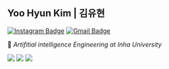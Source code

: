 ## Yoo Hyun Kim | 김유현
[![Instagram Badge](https://img.shields.io/badge/Instagram-9c38d1?style=flat&logo=Instagram&logoColor=white)](https://www.instagram.com/u_hyuuun/) 
[![Gmail Badge](https://img.shields.io/badge/Gmail-D14836?style=flat&logo=Gmail&logoColor=white)](mailto:kun012019@inha.edu) 

:school: _Artifitial intelligence Engineering at Inha University_
 
<img src="https://img.shields.io/badge/Python-3776AB?style=for-the-badge&logo=Python&logoColor=black"> <img src="https://img.shields.io/badge/pandas-150458.svg?style=for-the-badge&logo=pandas&logoColor=white" /> <img src="https://img.shields.io/badge/numpy-4d77cf.svg?style=for-the-badge&logo=numpy&logoColor=white" />
